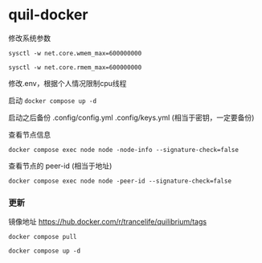 # quil-docker

修改系统参数

`sysctl -w net.core.wmem_max=600000000`

`sysctl -w net.core.rmem_max=600000000`

修改.env，根据个人情况限制cpu线程

启动
`docker compose up -d`

启动之后备份 .config/config.yml .config/keys.yml (相当于密钥，一定要备份)

查看节点信息

`docker compose exec node node -node-info --signature-check=false`

查看节点的 peer-id (相当于地址)

`docker compose exec node node -peer-id --signature-check=false`

### 更新

镜像地址
https://hub.docker.com/r/trancelife/quilibrium/tags

`docker compose pull`

`docker compose up -d`
